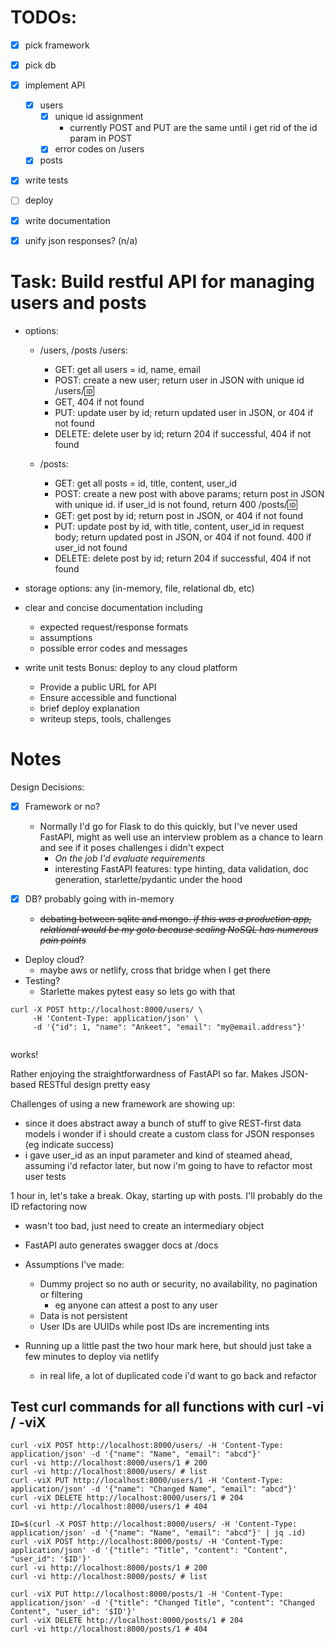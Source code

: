 # TODOs:
- [x] pick framework
- [x] pick db
- [x] implement API
  - [x] users
    - [x] unique id assignment
      - currently POST and PUT are the same until i get rid of the id param in POST 
    - [x] error codes on /users
  - [x] posts
- [x] write tests
- [ ] deploy
- [X] write documentation

- [X] unify json responses? (n/a)

# Task: Build restful API for managing users and posts
- options:
    - /users, /posts
    /users:
        - GET: get all users = id, name, email
        - POST: create a new user; return user in JSON with unique id
    /users/:id:
        - GET, 404 if not found
        - PUT: update user by id; return updated user in JSON, or 404 if not found
        - DELETE: delete user by id; return 204 if successful, 404 if not found

    - /posts:
        - GET: get all posts = id, title, content, user_id
        - POST: create a new post with above params; return post in JSON with unique id. if user_id is not found, return 400
    /posts/:id:
        - GET: get post by id; return post in JSON, or 404 if not found
        - PUT: update post by id, with title, content, user_id in request body; return updated post in JSON, or 404 if not found. 400 if user_id not found
        - DELETE: delete post by id; return 204 if successful, 404 if not found

- storage options: any (in-memory, file, relational db, etc)
- clear and concise documentation including
    - expected request/response formats
    - assumptions
    - possible error codes and messages
- write unit tests
Bonus: deploy to any cloud platform
    - Provide a public URL for API
    - Ensure accessible and functional
    - brief deploy explanation
    - writeup steps, tools, challenges


# Notes

Design Decisions:
- [x] Framework or no?
    - Normally I'd go for Flask to do this quickly, but I've never used FastAPI, might as well use an interview problem as a chance to learn and see if it poses challenges i didn't expect
        - *On the job I'd evaluate requirements*
        - interesting FastAPI features: type hinting, data validation, doc generation, starlette/pydantic under the hood

- [X] DB? probably going with in-memory
    - ~~debating between sqlite and mongo. *if this was a production app, relational would be my goto because scaling NoSQL has numerous pain points*~~
- Deploy cloud?
    - maybe aws or netlify, cross that bridge when I get there
- Testing?
    - Starlette makes pytest easy so lets go with that


```
curl -X POST http://localhost:8000/users/ \
     -H 'Content-Type: application/json' \
     -d '{"id": 1, "name": "Ankeet", "email": "my@email.address"}'
     
```
works! 


Rather enjoying the straightforwardness of FastAPI so far. Makes JSON-based RESTful design pretty easy

Challenges of using a new framework are showing up:
- since it does abstract away a bunch of stuff to give REST-first data models i wonder if i should create a custom class for JSON responses (eg indicate success)
- i gave user_id as an input parameter and kind of steamed ahead, assuming i'd refactor later, but now i'm going to have to refactor most user tests

1 hour in, let's take a break.
Okay, starting up with posts. I'll probably do the ID refactoring now
- wasn't too bad, just need to create an intermediary object

- FastAPI auto generates swagger docs at /docs

- Assumptions I've made: 
  - Dummy project so no auth or  security, no availability, no pagination or filtering
    - eg anyone can attest a post to any user
  - Data is not persistent
  - User IDs are UUIDs while post IDs are incrementing ints

- Running up a little past the two hour mark here, but should just take a few minutes to deploy via netlify
  - in real life, a lot of duplicated code i'd want to go back and refactor


## Test curl commands for all functions with curl -vi / -viX
```
curl -viX POST http://localhost:8000/users/ -H 'Content-Type: application/json' -d '{"name": "Name", "email": "abcd"}'
curl -vi http://localhost:8000/users/1 # 200
curl -vi http://localhost:8000/users/ # list
curl -viX PUT http://localhost:8000/users/1 -H 'Content-Type: application/json' -d '{"name": "Changed Name", "email": "abcd"}'
curl -viX DELETE http://localhost:8000/users/1 # 204
curl -vi http://localhost:8000/users/1 # 404

ID=$(curl -X POST http://localhost:8000/users/ -H 'Content-Type: application/json' -d '{"name": "Name", "email": "abcd"}' | jq .id)
curl -viX POST http://localhost:8000/posts/ -H 'Content-Type: application/json' -d '{"title": "Title", "content": "Content", "user_id": '$ID'}'
curl -vi http://localhost:8000/posts/1 # 200
curl -vi http://localhost:8000/posts/ # list

curl -viX PUT http://localhost:8000/posts/1 -H 'Content-Type: application/json' -d '{"title": "Changed Title", "content": "Changed Content", "user_id": '$ID'}'
curl -viX DELETE http://localhost:8000/posts/1 # 204
curl -vi http://localhost:8000/posts/1 # 404
```